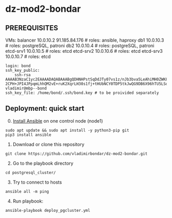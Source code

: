 # dz-mod2-bondar

## PREREQUISITES
VMs:
    balancer 10.0.10.2 91.185.84.176 # roles: ansible, haproxy
    db1 10.0.10.3 # roles: postgreSQL, patroni
    db2 10.0.10.4 # roles: postgreSQL, patroni
    etcd-srv1 10.0.10.5 # roles: etcd
    etcd-srv2 10.0.10.6 # roles: etcd
    etcd-srv3 10.0.10.7 # roles: etcd

    login: bond
    ssh_key_public:
        ssh-rsa AAAAB3NzaC1yc2EAAAADAQABAAABgQDHNHPstSqDdJTy07vs1z/nJb3bva5LeAhiMH0ZWK8suBpuPPKoj4W8wznrSYyTUy5F9yWy7tW9ICBL/olhxw+xTOImiUlCt/ZtVo+0S7h9bhLUYwisS550Rh33OwvVbWRpk2pb3PoOkf0cZ+isLdacgGuwfEqV3P01IoqkoRqTDVUwyLkVH2RbDPRHD64EGTyP6Q/5NM/JnbfTJPyNnRS2PVKFD/YbW5Ub7nc+bYMYBsZToziS6nzYe0SM2SM1ecczzZMTedy1lagZX+OAH7K9Xlp7zfwt60TPa6QAZk11Ln+b+acsNqNXC0QLWxGyksPgTgwrmXoo9O8FArj4S0mMzJhN6aUb+FnXcoer1FuV+MwG2JxXOqhEoaxEYrU9Olhkw8Oidir 2CPH+JPI4JPpqmLhhQM2vE+ruK2XqrLH30s1fj+tHUbNCY0TDP5tkJwQG9DB6X96hTU5LSobnjHZ9zu3LlCj7HHNCJ1Xw+VZXuwfTOH/Ouq3IyHrdfACpeyLQM= vladimir@mbp--bond
    ssh_key_file: /home/bond/.ssh/bond.key # to be proivided separately

## Deployment: quick start
0. [Install Ansible](https://docs.ansible.com/ansible/latest/installation_guide/intro_installation.html) on one control node (node1)

```
sudo apt update && sudo apt install -y python3-pip git
pip3 install ansible
```

1. Download or clone this repository
```
git clone https://github.com/vladimirbondar/dz-mod2-bondar.git
```
2. Go to the playbook directory
```
cd postgresql_cluster/
```
3. Try to connect to hosts
```
ansible all -m ping
```
4. Run playbook:
```
ansible-playbook deploy_pgcluster.yml
```